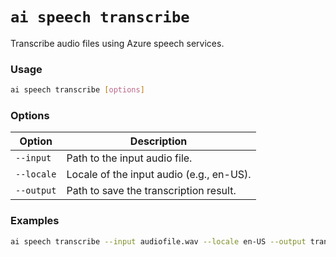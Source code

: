 # `ai speech transcribe`

Transcribe audio files using Azure speech services.

### Usage

``` bash
ai speech transcribe [options]
```

### Options

| Option | Description |
|--------|-------------|
| `--input` | Path to the input audio file. |
| `--locale` | Locale of the input audio (e.g., en-US). |
| `--output` | Path to save the transcription result. |

### Examples

``` bash title="Transcribe an audio file"
ai speech transcribe --input audiofile.wav --locale en-US --output transcription.txt
```
